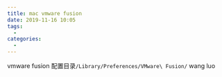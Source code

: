 ```yaml
---
title: mac vmware fusion
date: 2019-11-16 10:05
tags: 
  - 
categories: 
  - 
---
```

 vmware fusion 配置目录`/Library/Preferences/VMware\ Fusion/`
wang luo